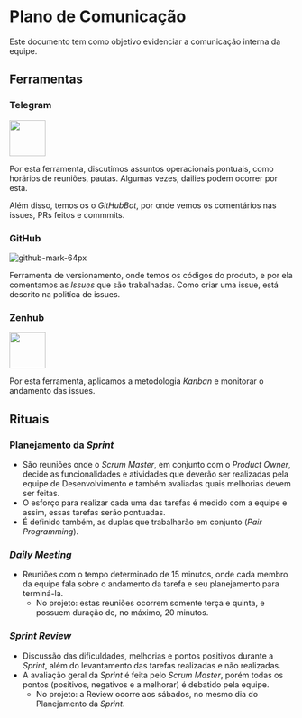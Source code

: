 # Plano de Comunicação

Este documento tem como objetivo evidenciar a comunicação interna da equipe.

## Ferramentas

### Telegram

<img src="https://user-images.githubusercontent.com/18364727/46368824-93449580-c657-11e8-998d-f3baf878946e.png" width="64" height="64" />

Por esta ferramenta, discutimos assuntos operacionais pontuais, como horários de reuniões, pautas. Algumas vezes, dailies podem 
ocorrer por esta.

Além disso, temos os o _GitHubBot_, por onde vemos os comentários nas issues, PRs feitos e commmits.

### GitHub

![github-mark-64px](https://user-images.githubusercontent.com/18364727/46368832-98094980-c657-11e8-8554-0e2438f821e1.png)

Ferramenta de versionamento, onde temos os códigos do produto, e por ela comentamos as _Issues_ que são trabalhadas. 
Como criar uma issue, está descrito na politíca de issues.

### Zenhub

<img src="https://user-images.githubusercontent.com/18364727/46368818-90e23b80-c657-11e8-8476-c2c077e1e562.png" width="64" height="64" />

Por esta ferramenta, aplicamos a metodologia _Kanban_ e monitorar o andamento das issues.


## Rituais

### Planejamento da <i>Sprint</i>

* São reuniões onde o <i>Scrum Master</i>, em conjunto com o <i>Product Owner</i>, decide as funcionalidades e atividades que deverão ser realizadas pela equipe de Desenvolvimento e também avaliadas quais melhorias devem ser feitas.
* O esforço para realizar cada uma das tarefas é medido com a equipe e assim, essas tarefas serão pontuadas.
* É definido também, as duplas que trabalharão em conjunto (<i>Pair Programming</i>).

### <i>Daily Meeting</i>

* Reuniões com o tempo determinado de 15 minutos, onde cada membro da equipe fala sobre o andamento da tarefa e seu planejamento para terminá-la.
    - No projeto: estas reuniões ocorrem somente terça e quinta, e possuem duração de, no máximo, 20 minutos.

### <i>Sprint Review</i>

* Discussão das dificuldades, melhorias e pontos positivos durante a <i>Sprint</i>, além do levantamento das tarefas realizadas e não realizadas.
* A avaliação geral da <i>Sprint</i> é feita pelo <i>Scrum Master</i>, porém todas os pontos (positivos, negativos e a melhorar) é debatido pela equipe.
    - No projeto: a Review ocorre aos sábados, no mesmo dia do Planejamento da <i>Sprint</i>.
